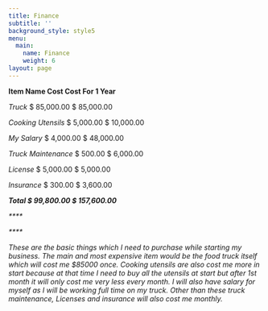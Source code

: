 ```yaml
---
title: Finance
subtitle: ''
background_style: style5
menu:
  main:
    name: Finance
    weight: 6
layout: page
---
```

**Item Name                            Cost                       Cost For 1 Year**

_Truck_                             $ 85,000.00                   $ 85,000.00

_Cooking Utensils_            $ 5,000.00                   $ 10,000.00

_My Salary_                        $ 4,000.00                   $ 48,000.00

_Truck Maintenance_           $ 500.00                      $ 6,000.00

_License_                           $ 5,000.00                      $ 5,000.00

_Insurance_                          $ 300.00                      $ 3,600.00

_**Total                             $ 99,800.00                  $ 157,600.00**_

_****_

_****_

_These are the basic things which I need to purchase while starting my business. The main and most expensive item would be the food truck itself which will cost me $85000 once. Cooking utensils are also cost me more in start because at that time I need to buy all the utensils at start but after 1st month it will only cost me very less every month. I will also have salary for myself as I will be working full time on my truck. Other than these truck maintenance, Licenses and insurance will also cost me monthly._
